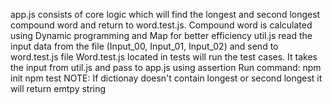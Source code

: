 app.js consists of core logic which will find the longest and second longest compound word and return to word.test.js.
Compound word is calculated using Dynamic programming and Map for better efficiency
util.js read the input data from the file (Input_00, Input_01, Input_02) and send to word.test.js file
Word.test.js located in tests will run the test cases. It takes the input from util.js and pass to app.js using assertion
Run command: 
npm init
npm test
NOTE:
If dictionay doesn't contain longest or second longest it will return emtpy string
